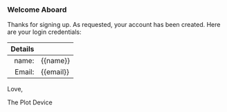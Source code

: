 ### Welcome Aboard

Thanks for signing up. As requested, your account has been created.
Here are your login credentials:

| Details   |              |
| ---------:|:------------ |
| name:     | {{name}} |
| Email:    | {{email}}    |

Love,

The Plot Device

